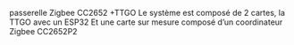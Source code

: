 passerelle Zigbee CC2652 +TTGO
Le système est composé de 2 cartes, la TTGO avec un ESP32
Et une carte sur mesure composé d’un coordinateur Zigbee CC2652P2
